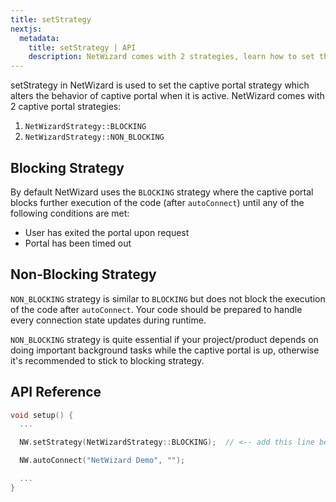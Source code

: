 ```yaml
---
title: setStrategy
nextjs:
  metadata:
    title: setStrategy | API
    description: NetWizard comes with 2 strategies, learn how to set them up.
---
```



setStrategy in NetWizard is used to set the captive portal strategy which alters the behavior of captive portal when it is active. NetWizard comes with 2 captive portal strategies:

1. `NetWizardStrategy::BLOCKING`
2. `NetWizardStrategy::NON_BLOCKING`

## Blocking Strategy

By default NetWizard uses the `BLOCKING` strategy where the captive portal blocks further execution of the code (after `autoConnect`) until any of the following conditions are met:

- User has exited the portal upon request
- Portal has been timed out

## Non-Blocking Strategy

`NON_BLOCKING` strategy is similar to `BLOCKING` but does not block the execution of the code after `autoConnect`. Your code should be prepared to handle every connection state updates during runtime.

`NON_BLOCKING` strategy is quite essential if your project/product depends on doing important background tasks while the captive portal is up, otherwise it's recommended to stick to blocking strategy.

## API Reference

```cpp
void setup() {
  ...

  NW.setStrategy(NetWizardStrategy::BLOCKING);  // <-- add this line before autoConnect

  NW.autoConnect("NetWizard Demo", "");

  ...
}
```
